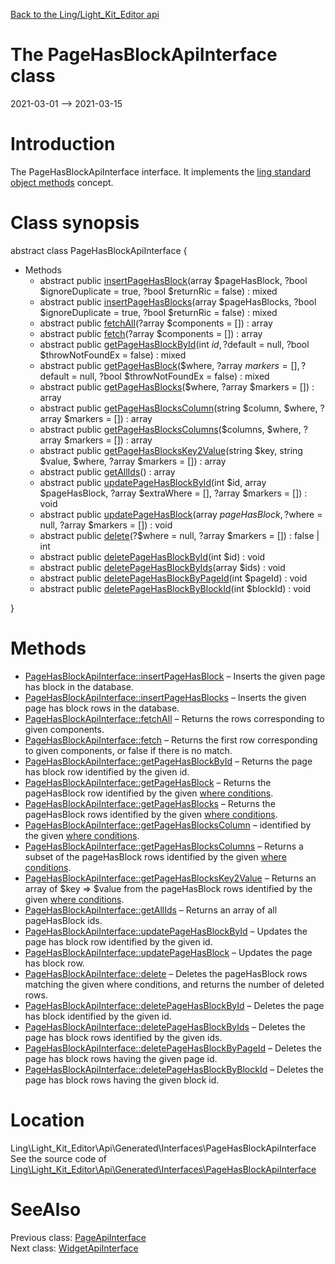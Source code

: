 [Back to the Ling/Light_Kit_Editor api](https://github.com/lingtalfi/Light_Kit_Editor/blob/master/doc/api/Ling/Light_Kit_Editor.md)



The PageHasBlockApiInterface class
================
2021-03-01 --> 2021-03-15






Introduction
============

The PageHasBlockApiInterface interface.
It implements the [ling standard object methods](https://github.com/lingtalfi/Light_BreezeGenerator/blob/master/doc/pages/ling-standard-object-methods.md) concept.



Class synopsis
==============


abstract class <span class="pl-k">PageHasBlockApiInterface</span>  {

- Methods
    - abstract public [insertPageHasBlock](https://github.com/lingtalfi/Light_Kit_Editor/blob/master/doc/api/Ling/Light_Kit_Editor/Api/Generated/Interfaces/PageHasBlockApiInterface/insertPageHasBlock.md)(array $pageHasBlock, ?bool $ignoreDuplicate = true, ?bool $returnRic = false) : mixed
    - abstract public [insertPageHasBlocks](https://github.com/lingtalfi/Light_Kit_Editor/blob/master/doc/api/Ling/Light_Kit_Editor/Api/Generated/Interfaces/PageHasBlockApiInterface/insertPageHasBlocks.md)(array $pageHasBlocks, ?bool $ignoreDuplicate = true, ?bool $returnRic = false) : mixed
    - abstract public [fetchAll](https://github.com/lingtalfi/Light_Kit_Editor/blob/master/doc/api/Ling/Light_Kit_Editor/Api/Generated/Interfaces/PageHasBlockApiInterface/fetchAll.md)(?array $components = []) : array
    - abstract public [fetch](https://github.com/lingtalfi/Light_Kit_Editor/blob/master/doc/api/Ling/Light_Kit_Editor/Api/Generated/Interfaces/PageHasBlockApiInterface/fetch.md)(?array $components = []) : array
    - abstract public [getPageHasBlockById](https://github.com/lingtalfi/Light_Kit_Editor/blob/master/doc/api/Ling/Light_Kit_Editor/Api/Generated/Interfaces/PageHasBlockApiInterface/getPageHasBlockById.md)(int $id, ?$default = null, ?bool $throwNotFoundEx = false) : mixed
    - abstract public [getPageHasBlock](https://github.com/lingtalfi/Light_Kit_Editor/blob/master/doc/api/Ling/Light_Kit_Editor/Api/Generated/Interfaces/PageHasBlockApiInterface/getPageHasBlock.md)($where, ?array $markers = [], ?$default = null, ?bool $throwNotFoundEx = false) : mixed
    - abstract public [getPageHasBlocks](https://github.com/lingtalfi/Light_Kit_Editor/blob/master/doc/api/Ling/Light_Kit_Editor/Api/Generated/Interfaces/PageHasBlockApiInterface/getPageHasBlocks.md)($where, ?array $markers = []) : array
    - abstract public [getPageHasBlocksColumn](https://github.com/lingtalfi/Light_Kit_Editor/blob/master/doc/api/Ling/Light_Kit_Editor/Api/Generated/Interfaces/PageHasBlockApiInterface/getPageHasBlocksColumn.md)(string $column, $where, ?array $markers = []) : array
    - abstract public [getPageHasBlocksColumns](https://github.com/lingtalfi/Light_Kit_Editor/blob/master/doc/api/Ling/Light_Kit_Editor/Api/Generated/Interfaces/PageHasBlockApiInterface/getPageHasBlocksColumns.md)($columns, $where, ?array $markers = []) : array
    - abstract public [getPageHasBlocksKey2Value](https://github.com/lingtalfi/Light_Kit_Editor/blob/master/doc/api/Ling/Light_Kit_Editor/Api/Generated/Interfaces/PageHasBlockApiInterface/getPageHasBlocksKey2Value.md)(string $key, string $value, $where, ?array $markers = []) : array
    - abstract public [getAllIds](https://github.com/lingtalfi/Light_Kit_Editor/blob/master/doc/api/Ling/Light_Kit_Editor/Api/Generated/Interfaces/PageHasBlockApiInterface/getAllIds.md)() : array
    - abstract public [updatePageHasBlockById](https://github.com/lingtalfi/Light_Kit_Editor/blob/master/doc/api/Ling/Light_Kit_Editor/Api/Generated/Interfaces/PageHasBlockApiInterface/updatePageHasBlockById.md)(int $id, array $pageHasBlock, ?array $extraWhere = [], ?array $markers = []) : void
    - abstract public [updatePageHasBlock](https://github.com/lingtalfi/Light_Kit_Editor/blob/master/doc/api/Ling/Light_Kit_Editor/Api/Generated/Interfaces/PageHasBlockApiInterface/updatePageHasBlock.md)(array $pageHasBlock, ?$where = null, ?array $markers = []) : void
    - abstract public [delete](https://github.com/lingtalfi/Light_Kit_Editor/blob/master/doc/api/Ling/Light_Kit_Editor/Api/Generated/Interfaces/PageHasBlockApiInterface/delete.md)(?$where = null, ?array $markers = []) : false | int
    - abstract public [deletePageHasBlockById](https://github.com/lingtalfi/Light_Kit_Editor/blob/master/doc/api/Ling/Light_Kit_Editor/Api/Generated/Interfaces/PageHasBlockApiInterface/deletePageHasBlockById.md)(int $id) : void
    - abstract public [deletePageHasBlockByIds](https://github.com/lingtalfi/Light_Kit_Editor/blob/master/doc/api/Ling/Light_Kit_Editor/Api/Generated/Interfaces/PageHasBlockApiInterface/deletePageHasBlockByIds.md)(array $ids) : void
    - abstract public [deletePageHasBlockByPageId](https://github.com/lingtalfi/Light_Kit_Editor/blob/master/doc/api/Ling/Light_Kit_Editor/Api/Generated/Interfaces/PageHasBlockApiInterface/deletePageHasBlockByPageId.md)(int $pageId) : void
    - abstract public [deletePageHasBlockByBlockId](https://github.com/lingtalfi/Light_Kit_Editor/blob/master/doc/api/Ling/Light_Kit_Editor/Api/Generated/Interfaces/PageHasBlockApiInterface/deletePageHasBlockByBlockId.md)(int $blockId) : void

}






Methods
==============

- [PageHasBlockApiInterface::insertPageHasBlock](https://github.com/lingtalfi/Light_Kit_Editor/blob/master/doc/api/Ling/Light_Kit_Editor/Api/Generated/Interfaces/PageHasBlockApiInterface/insertPageHasBlock.md) &ndash; Inserts the given page has block in the database.
- [PageHasBlockApiInterface::insertPageHasBlocks](https://github.com/lingtalfi/Light_Kit_Editor/blob/master/doc/api/Ling/Light_Kit_Editor/Api/Generated/Interfaces/PageHasBlockApiInterface/insertPageHasBlocks.md) &ndash; Inserts the given page has block rows in the database.
- [PageHasBlockApiInterface::fetchAll](https://github.com/lingtalfi/Light_Kit_Editor/blob/master/doc/api/Ling/Light_Kit_Editor/Api/Generated/Interfaces/PageHasBlockApiInterface/fetchAll.md) &ndash; Returns the rows corresponding to given components.
- [PageHasBlockApiInterface::fetch](https://github.com/lingtalfi/Light_Kit_Editor/blob/master/doc/api/Ling/Light_Kit_Editor/Api/Generated/Interfaces/PageHasBlockApiInterface/fetch.md) &ndash; Returns the first row corresponding to given components, or false if there is no match.
- [PageHasBlockApiInterface::getPageHasBlockById](https://github.com/lingtalfi/Light_Kit_Editor/blob/master/doc/api/Ling/Light_Kit_Editor/Api/Generated/Interfaces/PageHasBlockApiInterface/getPageHasBlockById.md) &ndash; Returns the page has block row identified by the given id.
- [PageHasBlockApiInterface::getPageHasBlock](https://github.com/lingtalfi/Light_Kit_Editor/blob/master/doc/api/Ling/Light_Kit_Editor/Api/Generated/Interfaces/PageHasBlockApiInterface/getPageHasBlock.md) &ndash; Returns the pageHasBlock row identified by the given [where conditions](https://github.com/lingtalfi/SimplePdoWrapper#the-where-conditions).
- [PageHasBlockApiInterface::getPageHasBlocks](https://github.com/lingtalfi/Light_Kit_Editor/blob/master/doc/api/Ling/Light_Kit_Editor/Api/Generated/Interfaces/PageHasBlockApiInterface/getPageHasBlocks.md) &ndash; Returns the pageHasBlock rows identified by the given [where conditions](https://github.com/lingtalfi/SimplePdoWrapper#the-where-conditions).
- [PageHasBlockApiInterface::getPageHasBlocksColumn](https://github.com/lingtalfi/Light_Kit_Editor/blob/master/doc/api/Ling/Light_Kit_Editor/Api/Generated/Interfaces/PageHasBlockApiInterface/getPageHasBlocksColumn.md) &ndash; identified by the given [where conditions](https://github.com/lingtalfi/SimplePdoWrapper#the-where-conditions).
- [PageHasBlockApiInterface::getPageHasBlocksColumns](https://github.com/lingtalfi/Light_Kit_Editor/blob/master/doc/api/Ling/Light_Kit_Editor/Api/Generated/Interfaces/PageHasBlockApiInterface/getPageHasBlocksColumns.md) &ndash; Returns a subset of the pageHasBlock rows identified by the given [where conditions](https://github.com/lingtalfi/SimplePdoWrapper#the-where-conditions).
- [PageHasBlockApiInterface::getPageHasBlocksKey2Value](https://github.com/lingtalfi/Light_Kit_Editor/blob/master/doc/api/Ling/Light_Kit_Editor/Api/Generated/Interfaces/PageHasBlockApiInterface/getPageHasBlocksKey2Value.md) &ndash; Returns an array of $key => $value from the pageHasBlock rows identified by the given [where conditions](https://github.com/lingtalfi/SimplePdoWrapper#the-where-conditions).
- [PageHasBlockApiInterface::getAllIds](https://github.com/lingtalfi/Light_Kit_Editor/blob/master/doc/api/Ling/Light_Kit_Editor/Api/Generated/Interfaces/PageHasBlockApiInterface/getAllIds.md) &ndash; Returns an array of all pageHasBlock ids.
- [PageHasBlockApiInterface::updatePageHasBlockById](https://github.com/lingtalfi/Light_Kit_Editor/blob/master/doc/api/Ling/Light_Kit_Editor/Api/Generated/Interfaces/PageHasBlockApiInterface/updatePageHasBlockById.md) &ndash; Updates the page has block row identified by the given id.
- [PageHasBlockApiInterface::updatePageHasBlock](https://github.com/lingtalfi/Light_Kit_Editor/blob/master/doc/api/Ling/Light_Kit_Editor/Api/Generated/Interfaces/PageHasBlockApiInterface/updatePageHasBlock.md) &ndash; Updates the page has block row.
- [PageHasBlockApiInterface::delete](https://github.com/lingtalfi/Light_Kit_Editor/blob/master/doc/api/Ling/Light_Kit_Editor/Api/Generated/Interfaces/PageHasBlockApiInterface/delete.md) &ndash; Deletes the pageHasBlock rows matching the given where conditions, and returns the number of deleted rows.
- [PageHasBlockApiInterface::deletePageHasBlockById](https://github.com/lingtalfi/Light_Kit_Editor/blob/master/doc/api/Ling/Light_Kit_Editor/Api/Generated/Interfaces/PageHasBlockApiInterface/deletePageHasBlockById.md) &ndash; Deletes the page has block identified by the given id.
- [PageHasBlockApiInterface::deletePageHasBlockByIds](https://github.com/lingtalfi/Light_Kit_Editor/blob/master/doc/api/Ling/Light_Kit_Editor/Api/Generated/Interfaces/PageHasBlockApiInterface/deletePageHasBlockByIds.md) &ndash; Deletes the page has block rows identified by the given ids.
- [PageHasBlockApiInterface::deletePageHasBlockByPageId](https://github.com/lingtalfi/Light_Kit_Editor/blob/master/doc/api/Ling/Light_Kit_Editor/Api/Generated/Interfaces/PageHasBlockApiInterface/deletePageHasBlockByPageId.md) &ndash; Deletes the page has block rows having the given page id.
- [PageHasBlockApiInterface::deletePageHasBlockByBlockId](https://github.com/lingtalfi/Light_Kit_Editor/blob/master/doc/api/Ling/Light_Kit_Editor/Api/Generated/Interfaces/PageHasBlockApiInterface/deletePageHasBlockByBlockId.md) &ndash; Deletes the page has block rows having the given block id.





Location
=============
Ling\Light_Kit_Editor\Api\Generated\Interfaces\PageHasBlockApiInterface<br>
See the source code of [Ling\Light_Kit_Editor\Api\Generated\Interfaces\PageHasBlockApiInterface](https://github.com/lingtalfi/Light_Kit_Editor/blob/master/Api/Generated/Interfaces/PageHasBlockApiInterface.php)



SeeAlso
==============
Previous class: [PageApiInterface](https://github.com/lingtalfi/Light_Kit_Editor/blob/master/doc/api/Ling/Light_Kit_Editor/Api/Generated/Interfaces/PageApiInterface.md)<br>Next class: [WidgetApiInterface](https://github.com/lingtalfi/Light_Kit_Editor/blob/master/doc/api/Ling/Light_Kit_Editor/Api/Generated/Interfaces/WidgetApiInterface.md)<br>
